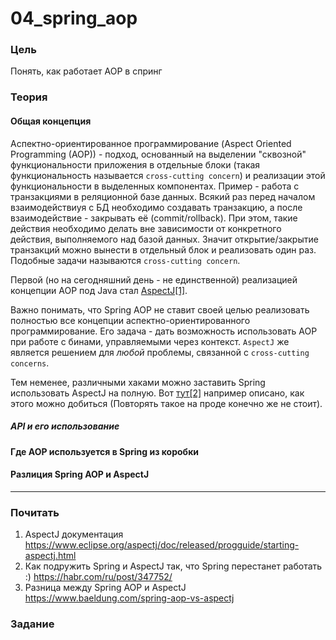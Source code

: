 # 04_spring_aop

### Цель

Понять, как работает AOP в спринг

### Теория


#### Общая концепция 
Аспектно-ориентированное программирование (Aspect Oriented Programming (AOP)) - подход, основанный на выделении 
"сквозной" функциональности приложения в отдельные блоки (такая функциональность называется ```cross-cutting concern```) 
и реализации этой функциональности в выделенных компонентах. Пример - работа с транзакциями в реляционной базе данных. 
Всякий раз перед началом взаимодействиуя с БД необходимо создавать транзакцию, а после взаимодействие - закрывать её 
(commit/rollback). При этом, такие действия необходимо делать вне зависимости от конкретного действия, выполняемого над 
базой данных. Значит открытие/закрытие транзакций можно вынести в отдельный блок и реализовать один раз. 
Подобные задачи называются ```cross-cutting concern```.

Первой (но на сегодняшний день - не единственной) реализацией концепции AOP под Java стал 
[AspectJ[1]](https://www.eclipse.org/aspectj/doc/released/progguide/starting-aspectj.html). 


Важно понимать, что Spring AOP не ставит своей целью реализовать полностью все концепции аспектно-ориентированного программирование. 
Его задача - дать возможность использовать AOP при работе с бинами, управляемыми через контекст. ```AspectJ``` же является 
решением для *любой* проблемы, связанной с ```cross-cutting concerns```.

Тем неменее, различными хаками можно заставить Spring использовать AspectJ на полную. 
Вот [тут[2]](https://habr.com/ru/post/347752/) например описано, как этого можно добиться (Повторять такое на проде конечно 
же не стоит).

##### API и его использование



#### Где AOP используется в Spring из коробки



#### Разлиция Spring AOP и AspectJ


---



### Почитать

1. AspectJ документация https://www.eclipse.org/aspectj/doc/released/progguide/starting-aspectj.html
2. Как подружить Spring и AspectJ так, что Spring перестанет работать :) https://habr.com/ru/post/347752/
3. Разница между Spring AOP и AspectJ https://www.baeldung.com/spring-aop-vs-aspectj
    
### Задание

